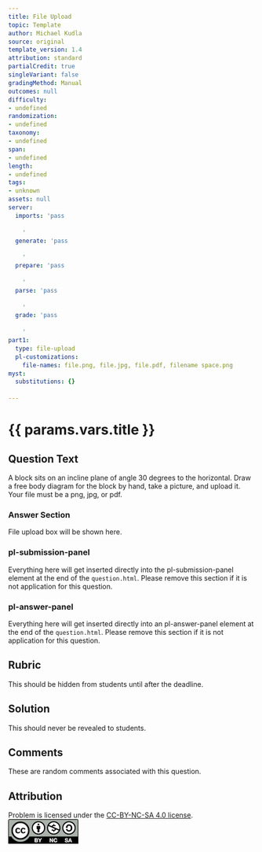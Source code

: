 ```yaml
---
title: File Upload
topic: Template
author: Michael Kudla
source: original
template_version: 1.4
attribution: standard
partialCredit: true
singleVariant: false
gradingMethod: Manual
outcomes: null
difficulty:
- undefined
randomization:
- undefined
taxonomy:
- undefined
span:
- undefined
length:
- undefined
tags:
- unknown
assets: null
server:
  imports: 'pass

    '
  generate: 'pass

    '
  prepare: 'pass

    '
  parse: 'pass

    '
  grade: 'pass

    '
part1:
  type: file-upload
  pl-customizations:
    file-names: file.png, file.jpg, file.pdf, filename space.png
myst:
  substitutions: {}

---
```

# {{ params.vars.title }}

## Question Text

A block sits on an incline plane of angle 30 degrees to the horizontal.
Draw a free body diagram for the block by hand, take a picture, and upload it.
Your file must be a png, jpg, or pdf.

### Answer Section

File upload box will be shown here.

### pl-submission-panel

Everything here will get inserted directly into the pl-submission-panel element at the end of the `question.html`.
Please remove this section if it is not application for this question.

### pl-answer-panel

Everything here will get inserted directly into an pl-answer-panel element at the end of the `question.html`.
Please remove this section if it is not application for this question.

## Rubric

This should be hidden from students until after the deadline.

## Solution

This should never be revealed to students.

## Comments

These are random comments associated with this question.

## Attribution

Problem is licensed under the [CC-BY-NC-SA 4.0 license](https://creativecommons.org/licenses/by-nc-sa/4.0/).<br> ![The Creative Commons 4.0 license requiring attribution-BY, non-commercial-NC, and share-alike-SA license.](https://raw.githubusercontent.com/firasm/bits/master/by-nc-sa.png)
